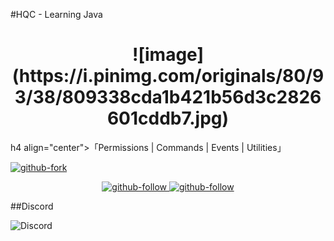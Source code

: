 #HQC - Learning Java

<h1 align="center"> 
![image](https://i.pinimg.com/originals/80/93/38/809338cda1b421b56d3c2826601cddb7.jpg)
</h1>

h4 align="center">「Permissions | Commands | Events | Utilities」</h4>

<a href="https://github.com/Nathaniel-VFX/Discord.js-v14-Command-Handlers/fork">
   <img src="https://img.shields.io/badge/Fork-github-blueviolet?logo=githubactions&logoColor=white&style=for-the-badge" alt="github-fork">
</a>

<p align="center">

<a href="https://github.com/iPain69">
   <img src="https://img.shields.io/github/followers/iPain69?label=Follow&logo=github&style=social" alt="github-follow">
</a>

<a href="https://github.com/SmoocaL">
   <img src="https://img.shields.io/github/followers/SmoocaL?label=Follow&logo=github&style=social" alt="github-follow">
</a>

</p>

##Discord

<img src="https://discord.c99.nl/widget/theme-2/965368002721747015.png" alt="Discord"/>
